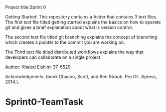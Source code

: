 Project title:Sprint 0

Getting Started: This repository contains a folder that contains 3 text files. The first text file titled getting started explains the basics on how to operate git and gives a brief explanation about what is version control.

The second text file titled git branching explains the concept of branching which creates a pointer to the commit you are working on.

The Third text file titled distributed workflows explains the way that developers can collaborate on a single project.

Author: Khaled Elshimi 37-6529

Acknowledgments: (book Chacon, Scott, and Ben Straub. Pro Git. Apress,
2014.).
# Sprint0-TeamTask
